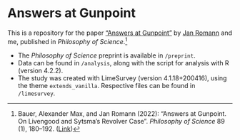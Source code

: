 # Answers at Gunpoint

This is a repository for the paper [“Answers at Gunpoint”](https://doi.org/10.1017/psa.2021.21) by [Jan Romann](https://github.com/JKRhb) and me, published in _Philosophy of Science_.[^1]

- The _Philosophy of Science_ preprint is available in `/preprint`.
- Data can be found in `/analysis`, along with the script for analysis with R (version 4.2.2).
- The study was created with LimeSurvey (version 4.1.18+200416), using the theme `extends_vanilla`. Respective files can be found in `/limesurvey`.

[^1]: Bauer, Alexander Max, and Jan Romann (2022): “Answers at Gunpoint. On Livengood and Sytsma’s Revolver Case”. _Philosophy of Science_ 89 (1), 180–192. ([Link](https://doi.org/10.1017/psa.2021.21))
